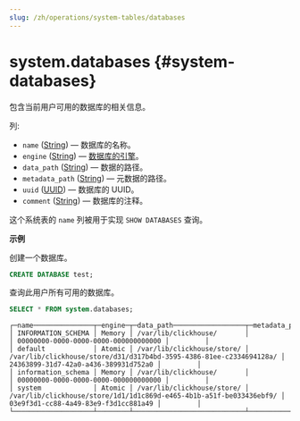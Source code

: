 ```yaml
---
slug: /zh/operations/system-tables/databases
---
```

# system.databases  {#system-databases}

包含当前用户可用的数据库的相关信息。

列:

-   `name` ([String](../../sql-reference/data-types/string.md)) — 数据库的名称。
-   `engine` ([String](../../sql-reference/data-types/string.md)) — [数据库的引擎](../../engines/database-engines/index.md)。
-   `data_path` ([String](../../sql-reference/data-types/string.md)) — 数据的路径。
-   `metadata_path` ([String](../../sql-reference/data-types/enum.md)) — 元数据的路径。
-   `uuid` ([UUID](../../sql-reference/data-types/uuid.md)) — 数据库的 UUID。
-   `comment` ([String](../../sql-reference/data-types/enum.md)) — 数据库的注释。

这个系统表的 `name` 列被用于实现 `SHOW DATABASES` 查询。

**示例**

创建一个数据库。

``` sql
CREATE DATABASE test;
```

查询此用户所有可用的数据库。

``` sql
SELECT * FROM system.databases;
```

``` text
┌─name───────────────┬─engine─┬─data_path──────────────────┬─metadata_path───────────────────────────────────────────────────────┬─uuid─────────────────────────────────┬─comment─┐
│ INFORMATION_SCHEMA │ Memory │ /var/lib/clickhouse/       │                                                                     │ 00000000-0000-0000-0000-000000000000 │         │
│ default            │ Atomic │ /var/lib/clickhouse/store/ │ /var/lib/clickhouse/store/d31/d317b4bd-3595-4386-81ee-c2334694128a/ │ 24363899-31d7-42a0-a436-389931d752a0 │         │
│ information_schema │ Memory │ /var/lib/clickhouse/       │                                                                     │ 00000000-0000-0000-0000-000000000000 │         │
│ system             │ Atomic │ /var/lib/clickhouse/store/ │ /var/lib/clickhouse/store/1d1/1d1c869d-e465-4b1b-a51f-be033436ebf9/ │ 03e9f3d1-cc88-4a49-83e9-f3d1cc881a49 │         │
└────────────────────┴────────┴────────────────────────────┴─────────────────────────────────────────────────────────────────────┴──────────────────────────────────────┴─────────┘
```

